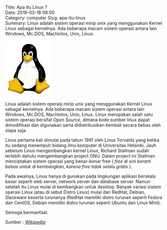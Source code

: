 Title: Apa Itu Linux ?  
Date: 2019-03-18 08:00  
Category: computer 
Slug: apa-itu-linux   
Summary: Linux adalah sistem operasi mirip unix yang menggunakan Kernel Linux sebagai kernelnya. Ada beberapa macam sistem operasi antara lain Windows, Mc.DOS, Machintos, Unix, Linux.  

![Linux-Tux.png](images/Linux-Tux.png "Tux.. The Linux Mascot") 

Linux adalah sistem operasi mirip unix yang menggunakan Kernel Linux sebagai kernelnya. Ada beberapa macam sistem operasi antara lain Windows, Mc.DOS, Machintos, Unix, Linux. Linux merupakan salah satu sistem operasi bersifat *Open Source*, dimana kode sumber linux dapat dimodifikasi dan digunakan serta didistribusikan kembali secara bebas oleh siapa saja.  

Linux pertama kali dimulai pada tahun 1991 oleh Linus Torvalds yang ketika itu sedang menempuh bidang ilmu komputer di Universitas Helsinki. Jauh sebelum Linus mengembangkan kernel Linux, Richard Stallman sudah terlebih dahulu mengembangkan project GNU. Dalam project ini Stallman menciptakan sistem operasi yang benar-benar free ( *free di sini berarti bebas untuk di kembangkan, karena free tidak selalu gratis* ).  

Pada awalnya, Linux hanya di gunakan pada lingkungan aplikasi berskala besar seperti web server, network server dan database server. Namun setelah itu Linux mulai di kembangkan untuk desktop. Banyak variasi sistem operasi Linux (atau di sebut Distro Linux) mulai dari RedHat, Debian, Slackware beserta turunanya (RedHat memiliki distro turunan seperti Fedora dan CentOS, Debian memiliki distro turunan seperti Ubuntu dan Linux Mint).

Semoga bermanfaat.  

Sumber : *[Wikipedia](https://en.wikipedia.org/wiki/Linux)*